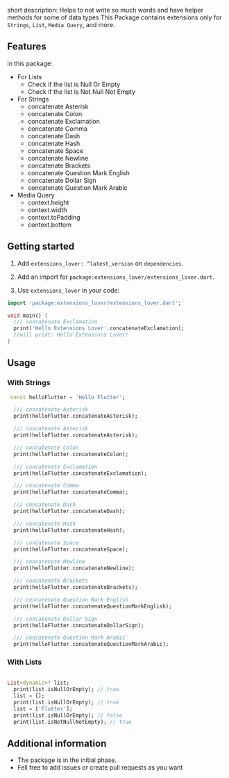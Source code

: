 <!--
This README describes the package. If you publish this package to pub.dev,
this README's contents appear on the landing page for your package.

For information about how to write a good package README, see the guide for
[writing package pages](https://dart.dev/guides/libraries/writing-package-pages).

For general information about developing packages, see the Dart guide for
[creating packages](https://dart.dev/guides/libraries/create-library-packages)
and the Flutter guide for
[developing packages and plugins](https://flutter.dev/developing-packages).
-->

short description: 
Helps to not write so much words and have helper methods for some of data types 
This Package contains extensions only for `Strings`, `List`, `Media Query`, and more. 

## Features
in this package:
- For Lists
  - Check if the list is Null Or Empty
  - Check if the list is Not Null Not Empty
- For Strings 
  - concatenate Asterisk
  - concatenate Colon
  - concatenate Exclamation
  - concatenate Comma
  - concatenate Dash
  - concatenate Hash
  - concatenate Space
  - concatenate Newline
  - concatenate Brackets
  - concatenate Question Mark English
  - concatenate Dollar Sign
  - concatenate Question Mark Arabic
- Media Query 
  - context.height
  - context.width
  - context.toPadding
  - context.bottom


## Getting started


1. Add `extensions_lover: ^latest_version` on `dependencies`.

2. Add an import for `package:extensions_lover/extensions_lover.dart`.

3. Use `extensions_lover` in your code:

```dart
import 'package:extensions_lover/extensions_lover.dart';

void main() {
  /// concatenate Exclamation
  print('Hello Extensions Lover'.concatenateExclamation);
  //will print: Hello Extensions Lover!
}
```


## Usage

### With Strings

```dart
 const helloFlutter = 'Hello Flutter';

  /// concatenate Asterisk
  print(helloFlutter.concatenateAsterisk);

  /// concatenate Asterisk
  print(helloFlutter.concatenateAsterisk);

  /// concatenate Colon
  print(helloFlutter.concatenateColon);

  /// concatenate Exclamation
  print(helloFlutter.concatenateExclamation);

  /// concatenate Comma
  print(helloFlutter.concatenateComma);

  /// concatenate Dash
  print(helloFlutter.concatenateDash);

  /// concatenate Hash
  print(helloFlutter.concatenateHash);

  /// concatenate Space
  print(helloFlutter.concatenateSpace);

  /// concatenate Newline
  print(helloFlutter.concatenateNewline);

  /// concatenate Brackets
  print(helloFlutter.concatenateBrackets);

  /// concatenate Question Mark English
  print(helloFlutter.concatenateQuestionMarkEnglish);

  /// concatenate Dollar Sign
  print(helloFlutter.concatenateDollarSign);

  /// concatenate Question Mark Arabic
  print(helloFlutter.concatenateQuestionMarkArabic);
```


### With Lists

```dart
    
List<dynamic>? list;
  print(list.isNullOrEmpty); // true
  list = [];
  print(list.isNullOrEmpty); // true
  list = ['Flutter'];
  print(list.isNullOrEmpty); // false
  print(list.isNotNullNotEmpty); // true

```


## Additional information
- The package is in the initial phase.
- Fell free to add issues or create pull requests as you want 
